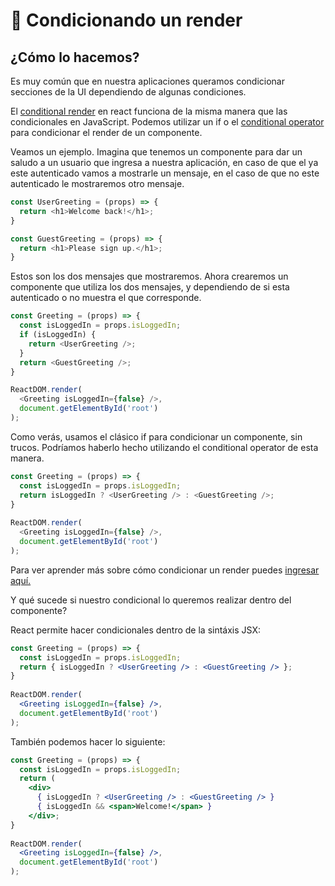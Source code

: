 # 🤡 Condicionando un render

## ¿Cómo lo hacemos?

Es muy común que en nuestra aplicaciones queramos condicionar secciones de la UI dependiendo de algunas condiciones.

El [conditional render](https://reactjs.org/docs/conditional-rendering.html) en react funciona de la misma manera que las condicionales en JavaScript. Podemos utilizar un if o el [conditional operator](https://developer.mozilla.org/en-US/docs/Web/JavaScript/Reference/Operators/Conditional_Operator) para condicionar el render de un componente. 

Veamos un ejemplo. Imagina que tenemos un componente para dar un saludo a un usuario que ingresa a nuestra aplicación, en caso de que el ya este autenticado vamos a mostrarle un mensaje, en el caso de que no este autenticado le mostraremos otro mensaje.

```javascript
const UserGreeting = (props) => {
  return <h1>Welcome back!</h1>;
}

const GuestGreeting = (props) => {
  return <h1>Please sign up.</h1>;
}
```

Estos son los dos mensajes que mostraremos. Ahora crearemos un componente que utiliza los dos mensajes, y dependiendo de si esta autenticado o no muestra el que corresponde.

```javascript
const Greeting = (props) => {
  const isLoggedIn = props.isLoggedIn;
  if (isLoggedIn) {
    return <UserGreeting />;
  }
  return <GuestGreeting />;
}

ReactDOM.render(
  <Greeting isLoggedIn={false} />,
  document.getElementById('root')
);
```

Como verás, usamos el clásico if para condicionar un componente, sin trucos. Podríamos haberlo hecho utilizando el conditional operator de esta manera.

```javascript
const Greeting = (props) => {
  const isLoggedIn = props.isLoggedIn;
  return isLoggedIn ? <UserGreeting /> : <GuestGreeting />;
}
​
ReactDOM.render(
  <Greeting isLoggedIn={false} />,
  document.getElementById('root')
);
```

Para ver aprender más sobre cómo condicionar un render puedes [ingresar aquí.](https://reactjs.org/docs/conditional-rendering.html)

Y qué sucede si nuestro condicional lo queremos realizar dentro del componente?

React permite hacer condicionales dentro de la sintáxis JSX:

```jsx
const Greeting = (props) => {
  const isLoggedIn = props.isLoggedIn;
  return { isLoggedIn ? <UserGreeting /> : <GuestGreeting /> };
}
​
ReactDOM.render(
  <Greeting isLoggedIn={false} />,
  document.getElementById('root')
);
```

También podemos hacer lo siguiente:

```jsx
const Greeting = (props) => {
  const isLoggedIn = props.isLoggedIn;
  return (
    <div>
      { isLoggedIn ? <UserGreeting /> : <GuestGreeting /> }
      { isLoggedIn && <span>Welcome!</span> }
    </div>;
}
​
ReactDOM.render(
  <Greeting isLoggedIn={false} />,
  document.getElementById('root')
);
```




